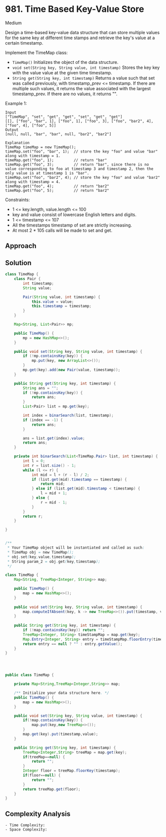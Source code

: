 # 981. Time Based Key-Value Store
Medium


Design a time-based key-value data structure that can store multiple values for the same key at different time stamps and retrieve the key's value at a certain timestamp.

Implement the TimeMap class:
- `TimeMap()` Initializes the object of the data structure.
- `void set(String key, String value, int timestamp)` Stores the key key with the value value at the given time timestamp.
- `String get(String key, int timestamp)` Returns a value such that set was called previously, with timestamp_prev <= timestamp. If there are multiple such values, it returns the value associated with the largest timestamp_prev. If there are no values, it returns "".
 

Example 1:
```
Input
["TimeMap", "set", "get", "get", "set", "get", "get"]
[[], ["foo", "bar", 1], ["foo", 1], ["foo", 3], ["foo", "bar2", 4], ["foo", 4], ["foo", 5]]
Output
[null, null, "bar", "bar", null, "bar2", "bar2"]

Explanation
TimeMap timeMap = new TimeMap();
timeMap.set("foo", "bar", 1);  // store the key "foo" and value "bar" along with timestamp = 1.
timeMap.get("foo", 1);         // return "bar"
timeMap.get("foo", 3);         // return "bar", since there is no value corresponding to foo at timestamp 3 and timestamp 2, then the only value is at timestamp 1 is "bar".
timeMap.set("foo", "bar2", 4); // store the key "foo" and value "bar2" along with timestamp = 4.
timeMap.get("foo", 4);         // return "bar2"
timeMap.get("foo", 5);         // return "bar2"
 ```

Constraints:

- 1 <= key.length, value.length <= 100
- key and value consist of lowercase English letters and digits.
- 1 <= timestamp <= 107
- All the timestamps timestamp of set are strictly increasing.
- At most 2 * 105 calls will be made to set and get.

## Approach

## Solution
```java
class TimeMap {
    class Pair {
        int timestamp;
        String value;

        Pair(String value, int timestamp) {
            this.value = value;
            this.timestamp = timestamp;
        }
    }

    Map<String, List<Pair>> mp;

    public TimeMap() {
        mp = new HashMap<>();
    }

    public void set(String key, String value, int timestamp) {
        if (!mp.containsKey(key)) {
            mp.put(key, new ArrayList<>());
        }
        mp.get(key).add(new Pair(value, timestamp));
    }

    public String get(String key, int timestamp) {
        String ans = "";
        if (!mp.containsKey(key)) {
            return ans;
        }
        List<Pair> list = mp.get(key);

        int index = binarSearch(list, timestamp);
        if (index == -1) {
            return ans;
        }

        ans = list.get(index).value;
        return ans;
    }

    private int binarSearch(List<TimeMap.Pair> list, int timestamp) {
        int l = 0;
        int r = list.size() - 1;
        while (l <= r) {
            int mid = l + (r - l) / 2;
            if (list.get(mid).timestamp == timestamp) {
                return mid;
            } else if (list.get(mid).timestamp < timestamp) {
                l = mid + 1;
            } else {
                r = mid - 1;
            }
        }
        return r;
    }

}


/**
 * Your TimeMap object will be instantiated and called as such:
 * TimeMap obj = new TimeMap();
 * obj.set(key,value,timestamp);
 * String param_2 = obj.get(key,timestamp);
 */
```
```java
class TimeMap {
    Map<String, TreeMap<Integer, String>> map;

    public TimeMap() {
        map = new HashMap<>();
    }
    
    public void set(String key, String value, int timestamp) {
        map.computeIfAbsent(key, k -> new TreeMap<>()).put(timestamp, value);
    }
    
    public String get(String key, int timestamp) {
        if (!map.containsKey(key)) return "";
        TreeMap<Integer, String> timeStampMap = map.get(key);
        Map.Entry<Integer, String> entry = timeStampMap.floorEntry(timestamp);
        return entry == null ? "" : entry.getValue();
    }
}




public class TimeMap {

    private Map<String,TreeMap<Integer,String>> map;

    /** Initialize your data structure here. */
    public TimeMap() {
        map = new HashMap<>();
    }

    public void set(String key, String value, int timestamp) {
        if(!map.containsKey(key)) {
            map.put(key,new TreeMap<>());
        }
        map.get(key).put(timestamp,value);
    }

    public String get(String key, int timestamp) {
        TreeMap<Integer,String> treeMap = map.get(key);
        if(treeMap==null) {
            return "";
        }
        Integer floor = treeMap.floorKey(timestamp);
        if(floor==null) {
            return "";
        }
        return treeMap.get(floor);
    }
}
```
## Complexity Analysis
```
- Time Complexity: 
- Space Complexity:
```
